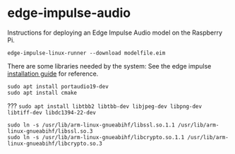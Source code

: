# edge-impulse-audio
Instructions for deploying an Edge Impulse Audio model on the Raspberry Pi.

```
edge-impulse-linux-runner --download modelfile.eim
```

There are some libraries needed by the system:
See the edge impulse [installation guide](https://docs.edgeimpulse.com/docs/tools/edge-impulse-for-linux/linux-python-sdk) for reference.
```
sudo apt install portaudio19-dev
sudo apt install cmake
```

???
```sudo apt install libtbb2 libtbb-dev libjpeg-dev libpng-dev libtiff-dev libdc1394-22-dev```

```
sudo ln -s /usr/lib/arm-linux-gnueabihf/libssl.so.1.1 /usr/lib/arm-linux-gnueabihf/libssl.so.3
sudo ln -s /usr/lib/arm-linux-gnueabihf/libcrypto.so.1.1 /usr/lib/arm-linux-gnueabihf/libcrypto.so.3
```

